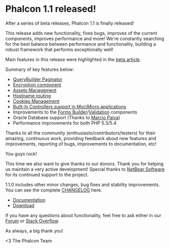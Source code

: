 Phalcon 1.1 released!
=====================

After a series of beta releases, Phalcon 1.1 is finally released!

This release adds new functionality, fixes bugs, improves of the current components, improves performance and more! We're constantly searching for the best balance between performance and functionality, building a robust framework that performs exceptionally well!

Main features in this release were highlighted in the [beta article](https://blog.phalconphp.com/post/phalcon-1-1-beta-released).

Summary of key features below:

- [QueryBuilder Paginator](https://docs.phalconphp.com/en/latest/reference/pagination.html#adapters-usage)
- [Encryption component](https://docs.phalconphp.com/en/latest/reference/crypt.html)
- [Assets Management](https://docs.phalconphp.com/en/latest/reference/assets.html)
- [Hostname routing](https://docs.phalconphp.com/en/latest/reference/routing.html#hostname-constraints)
- [Cookies Management](https://docs.phalconphp.com/en/latest/reference/cookies.html)
- [Built-In Controllers support in Mvc\\Micro applications](https://docs.phalconphp.com/en/latest/reference/micro.html#using-controllers-as-handlers)
- Improvements to the [Forms Builder](https://docs.phalconphp.com/en/latest/reference/forms.html)/[Validation](https://docs.phalconphp.com/en/latest/reference/validation.html) components
- Oracle Database support (Thanks to [Marcio Paiva](https://twitter.com/mpaivabarbosa))
- Performance improvements for both PHP 5.3/5.4

Thanks to all the community (enthusiasts/contributors/testers) for their amazing, continuous work, providing feedback about new features and improvements, reporting of bugs, improvements to documentation, etc!

You guys rock!

This time we also want to give thanks to our donors. Thank you for helping us maintain a very active development! Special thanks to [NetBear Software](http://netbear.com.au/) for its continued support to the project.

1.1.0 includes other minor changes, bug fixes and stability improvements. You can see the complete [CHANGELOG](https://github.com/phalcon/cphalcon/blob/master/CHANGELOG#L1) here.

- [Documentation](https://docs.phalconphp.com/en/latest/)
- [Download](https://phalconphp.com/download)

If you have any questions about functionality, feel free to ask either
in our [Forum](https://forum.phalconphp.com/) or [Stack Overflow](http://stackoverflow.com/questions/tagged/phalcon).

As always, a big thank you!


<3 The Phalcon Team
